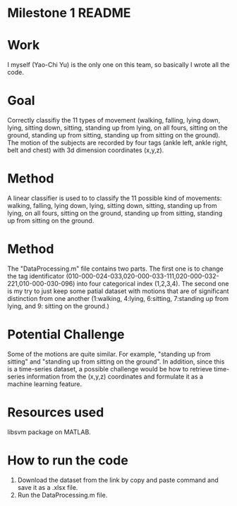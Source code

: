 Milestone 1 README
===========

Work
===========
I myself (Yao-Chi Yu) is the only one on this team, so basically I wrote all the code.

Goal 
===========
Correctly classifiy the 11 types of movement (walking, falling, lying down, lying, sitting down, sitting, standing up from lying, on all fours, sitting on the ground, standing up from sitting, standing up from sitting on the ground). The motion of the subjects are recorded by four tags (ankle left, ankle right, belt and chest) with 3d dimension coordinates (x,y,z).

Method
===========
A linear classifier is used to to classify the 11 possible kind of movements: walking, falling, lying down, lying, sitting down, sitting, standing up from lying, on all fours, sitting on the ground, standing up from sitting, standing up from sitting on the ground.

Method
===========
The "DataProcessing.m" file contains two parts. The first one is to change the tag identificator (010-000-024-033,020-000-033-111,020-000-032-221,010-000-030-096) into four categorical index (1,2,3,4). The second one is my try to just keep some patial dataset with motions that are of significant distinction from one another (1:walking, 4:lying, 6:sitting, 7:standing up from lying, and 9: sitting on the ground.)

Potential Challenge
===========
Some of the motions are quite similar. For example, "standing up from sitting" and "standing up from sitting on the ground". In addition, since this is a time-series dataset, a possible challenge would be how to retrieve time-series information from  the (x,y,z) coordinates and formulate it as a machine learning feature.


Resources used
===========
libsvm package on MATLAB.

How to run the code
===========
1. Download the dataset from the link by copy and paste command and save it as a .xlsx file.
2. Run the DataProcessing.m file.
